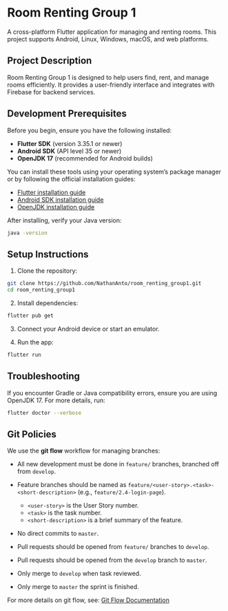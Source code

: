 # Room Renting Group 1

A cross-platform Flutter application for managing and renting rooms. This project supports Android, Linux, Windows, macOS, and web platforms.

## Project Description

Room Renting Group 1 is designed to help users find, rent, and manage rooms efficiently. It provides a user-friendly interface and integrates with Firebase for backend services.

## Development Prerequisites

Before you begin, ensure you have the following installed:

- **Flutter SDK** (version 3.35.1 or newer)
- **Android SDK** (API level 35 or newer)
- **OpenJDK 17** (recommended for Android builds)

You can install these tools using your operating system’s package manager or by following the official installation guides:

- [Flutter installation guide](https://docs.flutter.dev/get-started/install)
- [Android SDK installation guide](https://developer.android.com/studio)
- [OpenJDK installation guide](https://openjdk.org/install/)

After installing, verify your Java version:

```sh
java -version
```

## Setup Instructions

1. Clone the repository:

```sh
git clone https://github.com/NathanAnto/room_renting_group1.git
cd room_renting_group1
```

2. Install dependencies:

```sh
flutter pub get
```

3. Connect your Android device or start an emulator.

4. Run the app:

```sh
flutter run
```


## Troubleshooting

If you encounter Gradle or Java compatibility errors, ensure you are using OpenJDK 17.
For more details, run:
```sh
flutter doctor --verbose
```

## Git Policies

We use the **git flow** workflow for managing branches:

- All new development must be done in `feature/` branches, branched off from `develop`.
- Feature branches should be named as `feature/<user-story>.<task>-<short-description>` (e.g., `feature/2.4-login-page`).
    - `<user-story>` is the User Story number.
    - `<task>` is the task number.
    - `<short-description>` is a brief summary of the feature.
    
- No direct commits to `master`.
- Pull requests should be opened from `feature/` branches to `develop`.
- Pull requests should be opened from the `develop` branch to `master`.
- Only merge to `develop` when task reviewed.
- Only merge to `master` the sprint is finished.

For more details on git flow, see: [Git Flow Documentation](https://nvie.com/posts/a-successful-git-branching-model/)

